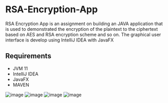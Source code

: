 # RSA-Encryption-App
RSA Encryption App is an assignment on building an JAVA application that is used to demonstrated the encryption of the plaintext to the ciphertext based on AES and RSA encryption scheme and so on. The graphical user interface is develop using IntelliJ IDEA with JavaFX

## Requirements
- JVM 11
- IntelliJ IDEA
- JavaFX
- MAVEN


![image](https://user-images.githubusercontent.com/61905056/210082323-5416e10b-51e1-4efd-88a4-7147664fcbce.png)
![image](https://user-images.githubusercontent.com/61905056/210082393-09124b5f-7424-402b-af2a-ef56aef63f99.png)
![image](https://user-images.githubusercontent.com/61905056/210082453-b837a6ce-0961-4ed4-aacf-cc2419d14f5d.png)
![image](https://user-images.githubusercontent.com/61905056/210082513-7b442d3e-d15e-4df3-8259-c0d2ada560e4.png)
